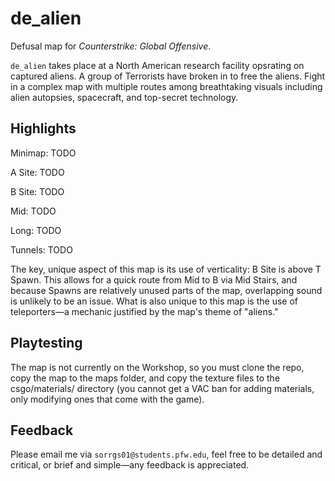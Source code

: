 # de_alien

Defusal map for *Counterstrike: Global Offensive*.

`de_alien` takes place at a North American research facility opsrating on captured aliens.  A group of Terrorists have broken in to free the aliens.  Fight in a complex map with multiple routes among breathtaking visuals including alien autopsies, spacecraft, and top-secret technology.

## Highlights

Minimap:
TODO

A Site:
TODO

B Site:
TODO

Mid:
TODO

Long:
TODO

Tunnels:
TODO

The key, unique aspect of this map is its use of verticality: B Site is above T Spawn.  This allows for a quick route from Mid to B via Mid Stairs, and because Spawns are relatively unused parts of the map, overlapping sound is unlikely to be an issue.  What is also unique to this map is the use of teleporters—a mechanic justified by the map's theme of "aliens."

## Playtesting

The map is not currently on the Workshop, so you must clone the repo, copy the map to the maps folder, and copy the texture files to the csgo/materials/ directory (you cannot get a VAC ban for adding materials, only modifying ones that come with the game).

## Feedback

Please email me via `sorrgs01@students.pfw.edu`, feel free to be detailed and critical, or brief and simple—any feedback is appreciated.
